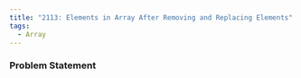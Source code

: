 ```yaml
---
title: "2113: Elements in Array After Removing and Replacing Elements"
tags:
  - Array
---
```

### Problem Statement

